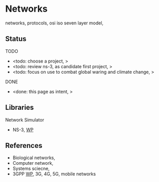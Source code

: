 # Networks

networks, protocols, osi iso seven layer model, 

## Status

TODO
* <todo: choose a project, >
* <todo: review ns-3, as candidate first project, >
* <todo: focus on use to combat global waring and climate change, >

DONE
* <done: this page as intent, >

## Libraries

Network Simulator
* NS-3, [WP](https://en.wikipedia.org/wiki/Ns_(simulator))

## References

* Biological networks, 
* Computer network,
* Systems sciecne,
* 3GPP [WP](https://en.wikipedia.org/wiki/3GPP), 3G, 4G, 5G, mobile networks
